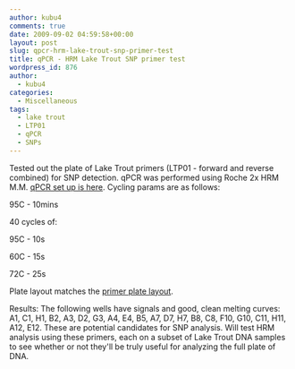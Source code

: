 ```yaml
---
author: kubu4
comments: true
date: 2009-09-02 04:59:58+00:00
layout: post
slug: qpcr-hrm-lake-trout-snp-primer-test
title: qPCR - HRM Lake Trout SNP primer test
wordpress_id: 876
author:
  - kubu4
categories:
  - Miscellaneous
tags:
  - lake trout
  - LTP01
  - qPCR
  - SNPs
---
```


Tested out the plate of Lake Trout primers (LTP01 - forward and reverse combined) for SNP detection. qPCR was performed using Roche 2x HRM M.M. [qPCR set up is here](https://eagle.fish.washington.edu/Arabidopsis/Notebook%20Workup%20Files/20090901-01.jpg). Cycling params are as follows:

95C - 10mins

40 cycles of:

95C - 10s

60C - 15s

72C - 25s

Plate layout matches the [primer plate layout](https://spreadsheets.google.com/ccc?key=tg7mtIbECmdwRrBdQr3lOnA).

Results: The following wells have signals and good, clean melting curves: A1, C1, H1, B2, A3, D2, G3, A4, E4, B5, A7, D7, H7, B8, C8, F10, G10, C11, H11, A12, E12. These are potential candidates for SNP analysis. Will test HRM analysis using these primers, each on a subset of Lake Trout DNA samples to see whether or not they'll be truly useful for analyzing the full plate of DNA.
